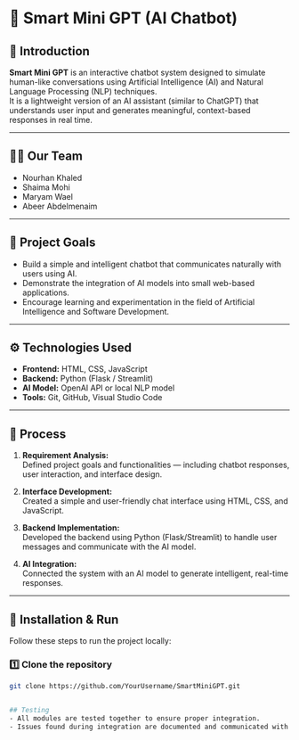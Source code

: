 # 🤖 Smart Mini GPT (AI Chatbot)

## 📘 Introduction
**Smart Mini GPT** is an interactive chatbot system designed to simulate human-like conversations using Artificial Intelligence (AI) and Natural Language Processing (NLP) techniques.  
It is a lightweight version of an AI assistant (similar to ChatGPT) that understands user input and generates meaningful, context-based responses in real time.

---

## 👩‍💻 Our Team
- Nourhan Khaled  
- Shaima Mohi  
- Maryam Wael  
- Abeer Abdelmenaim  

---

## 🎯 Project Goals
- Build a simple and intelligent chatbot that communicates naturally with users using AI.  
- Demonstrate the integration of AI models into small web-based applications.  
- Encourage learning and experimentation in the field of Artificial Intelligence and Software Development.

---

## ⚙️ Technologies Used
- **Frontend:** HTML, CSS, JavaScript  
- **Backend:** Python (Flask / Streamlit)  
- **AI Model:** OpenAI API or local NLP model  
- **Tools:** Git, GitHub, Visual Studio Code

---

## 🧠 Process
1. **Requirement Analysis:**  
   Defined project goals and functionalities — including chatbot responses, user interaction, and interface design.

2. **Interface Development:**  
   Created a simple and user-friendly chat interface using HTML, CSS, and JavaScript.

3. **Backend Implementation:**  
   Developed the backend using Python (Flask/Streamlit) to handle user messages and communicate with the AI model.

4. **AI Integration:**  
   Connected the system with an AI model to generate intelligent, real-time responses.

---

## 🚀 Installation & Run

Follow these steps to run the project locally:

### 1️⃣ Clone the repository
```bash
git clone https://github.com/YourUsername/SmartMiniGPT.git


## Testing
- All modules are tested together to ensure proper integration.
- Issues found during integration are documented and communicated with the team.


